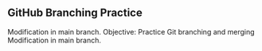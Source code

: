 ## GitHub Branching Practice 
Modification in main branch.
Objective: Practice Git branching and merging
Modification in main branch.
